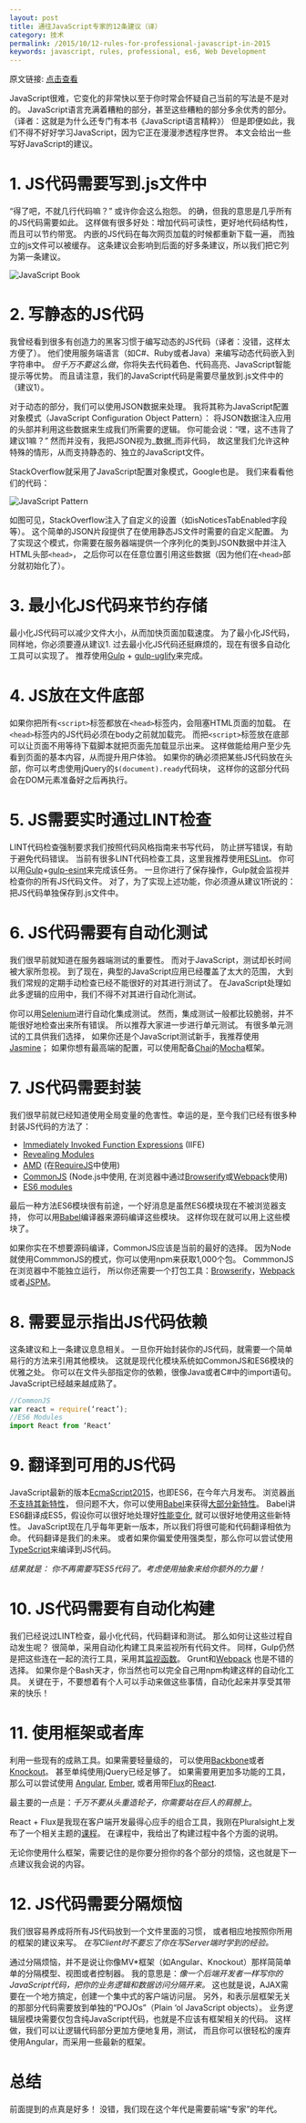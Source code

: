```yaml
---
layout: post
title: 通往JavaScript专家的12条建议（译）
category: 技术
permalink: /2015/10/12-rules-for-professional-javascript-in-2015
keywords: javascript, rules, professional, es6, Web Development
---
```


原文链接: [点击查看](https://medium.com/@housecor/12-rules-for-professional-javascript-in-2015-f158e7d3f0fc)


JavaScript很难，它变化的非常快以至于你时常会怀疑自己当前的写法是不是对的。
JavaScript语言充满着糟粕的部分，甚至这些糟粕的部分多余优秀的部分。
（译者：这就是为什么还专门有本书《JavaScript语言精粹》）
但是即便如此，我们不得不好好学习JavaScript，因为它正在漫漫渗透程序世界。
本文会给出一些写好JavaScript的建议。

# 1. JS代码需要写到.js文件中
“得了吧，不就几行代码嘛？” 或许你会这么抱怨。 
的确，但我的意思是几乎所有的JS代码需要如此。
这样做有很多好处：增加代码可读性，更好地代码结构性，
而且可以节约带宽。
内嵌的JS代码在每次网页加载的时候都重新下载一遍，
而独立的js文件可以被缓存。
这条建议会影响到后面的好多条建议，所以我们把它列为第一条建议。

![JavaScript Book](http://qiangrw.github.io/images/javascript_book.jpg "JavaScript Book")

# 2. 写静态的JS代码
我曾经看到很多有创造力的黑客习惯于编写动态的JS代码（译者：没错，这样太方便了）。
他们使用服务端语言（如C#、Ruby或者Java）来编写动态代码嵌入到字符串中。
_但千万不要这么做_，你将失去代码着色、代码高亮、JavaScript智能提示等优势。
而且请注意，我们的JavaScript代码是需要尽量放到.js文件中的（建议1）。

对于动态的部分，我们可以使用JSON数据来处理。
我将其称为JavaScript配置对象模式（JavaScript Configuration Object Pattern）：
将JSON数据注入应用的头部并利用这些数据来生成我们所需要的逻辑。
你可能会说：“嘿，这不违背了建议1嘛？”
然而并没有，我把JSON视为_数据_而非代码，
故这里我们允许这种特殊的情形，从而支持静态的、独立的JavaScript文件。

StackOverflow就采用了JavaScript配置对象模式，Google也是。
我们来看看他们的代码：

![JavaScript Pattern](http://qiangrw.github.io/images/javascript_pattern.png "JavaScript Pattern")

如图可见，StackOverflow注入了自定义的设置（如isNoticesTabEnabled字段等）。
这个简单的JSON片段提供了在使用静态JS文件时需要的自定义配置。
为了实现这个模式，你需要在服务器端提供一个序列化的类到JSON数据中并注入HTML头部`<head>`，
之后你可以在任意位置引用这些数据（因为他们在`<head>`部分就初始化了）。

# 3. 最小化JS代码来节约存储
最小化JS代码可以减少文件大小，从而加快页面加载速度。
为了最小化JS代码，同样地，你必须要遵从建议1.
过去最小化JS代码还挺麻烦的，现在有很多自动化工具可以实现了。
推荐使用[Gulp](http://gulpjs.com/) + [gulp-uglify](https://www.npmjs.com/package/gulp-uglify)来完成。

# 4. JS放在文件底部 
如果你把所有`<script>`标签都放在`<head>`标签内，会阻塞HTML页面的加载。
在`<head>`标签内的JS代码必须在body之前就加载完。
而把`<script>`标签放在底部可以让页面不用等待下载脚本就把页面先加载显示出来。
这样做能给用户至少先看到页面的基本内容，从而提升用户体验。
如果你的确必须把某些JS代码放在头部，你可以考虑使用jQuery的`$(document).ready`代码块，
这样你的这部分代码会在DOM元素准备好之后再执行。

# 5. JS需要实时通过LINT检查 
LINT代码检查强制要求我们按照代码风格指南来书写代码，
防止拼写错误，有助于避免代码错误。
当前有很多LINT代码检查工具，这里我推荐使用[ESLint](http://eslint.org/)。
你可以用[Gulp](http://gulpjs.com/)+[gulp-esint](https://www.npmjs.com/package/gulp-eslint)来完成该任务。
一旦你进行了保存操作，Gulp就会监视并检查你的所有JS代码文件。
对了，为了实现上述功能，你必须遵从建议1所说的：把JS代码单独保存到.js文件中。


# 6. JS代码需要有自动化测试 
我们很早前就知道在服务器端测试的重要性。
而对于JavaScript，测试却长时间被大家所忽视。
到了现在，典型的JavaScript应用已经覆盖了太大的范围，
大到我们常规的定期手动检查已经不能很好的对其进行测试了。
在JavaScript处理如此多逻辑的应用中，我们不得不对其进行自动化测试。

你可以用[Selenium](http://www.seleniumhq.org/)进行自动化集成测试。
然而，集成测试一般都比较脆弱，并不能很好地检查出来所有错误。
所以推荐大家进一步进行单元测试。
有很多单元测试的工具供我们选择，
如果你还是个JavaScript测试新手，我推荐使用[Jasmine](http://jasmine.github.io/)；
如果你想有最高端的配置，可以使用配备[Chai](http://chaijs.com/)的[Mocha](https://mochajs.org/)框架。

# 7. JS代码需要封装
我们很早前就已经知道使用全局变量的危害性。幸运的是，至今我们已经有很多种封装JS代码的方法了：

* [Immediately Invoked Function Expressions](https://en.wikipedia.org/wiki/Immediately-invoked_function_expression) (IIFE)
* [Revealing Modules](http://addyosmani.com/resources/essentialjsdesignpatterns/book/#revealingmodulepatternjavascript) 
* [AMD](http://requirejs.org/docs/whyamd.html) (在[RequireJS](http://requirejs.org/)中使用) 
* [CommonJS](http://www.sitepoint.com/understanding-module-exports-exports-node-js/) (Node.js中使用, 在浏览器中通过[Browserify](http://browserify.org/)或[Webpack](http://webpack.github.io/)使用)
* [ES6 modules](https://developer.mozilla.org/en-US/docs/Web/JavaScript/Reference/Statements/import#Browser_compatibility)

最后一种方法ES6模块很有前途，一个好消息是虽然ES6模块现在不被浏览器支持，
你可以用[Babel](https://babeljs.io/)编译器来源码编译这些模块。
这样你现在就可以用上这些模块了。

如果你实在不想要源码编译，CommonJS应该是当前的最好的选择。
因为Node就使用CommmonJS的模式，你可以使用npm来获取1,000个包。
CommmonJS在浏览器中不能独立运行，
所以你还需要一个打包工具：[Browserify](http://browserify.org/)，[Webpack](http://webpack.github.io/)或者[JSPM](http://jspm.io/)。

# 8. 需要显示指出JS代码依赖
这条建议和上一条建议息息相关。
一旦你开始封装你的JS代码，就需要一个简单易行的方法来引用其他模块。
这就是现代化模块系统如CommonJS和ES6模块的优雅之处。
你可以在文件头部指定你的依赖，很像Java或者C\#中的import语句。
JavaScript已经越来越成熟了。

```javascript
//CommonJS
var react = require(‘react’);
//ES6 Modules
import React from ‘React’
```


# 9. 翻译到可用的JS代码
JavaScript最新的版本[EcmaScript2015](http://www.ecma-international.org/ecma-262/6.0/)，也即ES6，在今年六月发布。
浏览器[尚不支持其新特性](https://kangax.github.io/compat-table/es6/)，
但问题不大，你可以使用[Babel](https://babeljs.io/)来获得[大部分新特性](http://es6katas.org/)。
Babel讲ES6翻译成ES5，假设你可以很好地处理好[性能变化](http://kpdecker.github.io/six-speed/),
就可以很好地使用这些新特性。
JavaScript现在几乎每年更新一版本，所以我们将很可能和代码翻译相依为命。
代码翻译是我们的未来。
或者如果你偏爱使用强类型，那么你可以尝试使用[TypeScript](http://www.typescriptlang.org/)来编译到JS代码。

_结果就是： 你不再需要写ES5代码了。考虑使用抽象来给你额外的力量！_

# 10. JS代码需要有自动化构建
我们已经说过LINT检查，最小化代码，代码翻译和测试。
那么如何让这些过程自动发生呢？ 
很简单，采用自动化构建工具来监视所有代码文件。
同样，Gulp仍然是把这些连在一起的流行工具，采用其[监视函数](https://github.com/gulpjs/gulp/blob/master/docs/API.md#gulpwatchglob--opts-tasks-or-gulpwatchglob--opts-cb)。
Grunt和[Webpack](http://webpack.github.io/) 也是不错的选择。
如果你是个Bash天才，你当然也可以完全自己用npm构建这样的自动化工具。
关键在于，不要想着有个人可以手动来做这些事情，自动化起来并享受其带来的快乐！

# 11. 使用框架或者库
利用一些现有的成熟工具。如果需要轻量级的，
可以使用[Backbone](http://backbonejs.org/)或者[Knockout](http://knockoutjs.com/)。
甚至单纯使用jQuery已经足够了。
如果需要用更加多功能的工具，那么可以尝试使用
[Angular](https://angularjs.org/), [Ember](http://emberjs.com/),
或者用带[Flux](https://facebook.github.io/flux/docs/overview.html)的[React](https://facebook.github.io/react/).

最主要的一点是：_千万不要从头重造轮子，你需要站在巨人的肩膀上_。

React + Flux是我现在客户端开发最得心应手的组合工具，我刚在Pluralsight上发布了一个相关主题的[课程](http://www.pluralsight.com/courses/react-flux-building-applications)。
在课程中，我给出了构建过程中各个方面的说明。

无论你使用什么框架，需要记住的是你要分担你的各个部分的烦恼，这也就是下一点建议我会说的内容。

# 12. JS代码需要分隔烦恼 
我们很容易养成将所有JS代码放到一个文件里面的习惯，
或者相应地按照你所用的框架的建议来写。
_在写Client时不要忘了你在写Server端时学到的经验。_

通过分隔烦恼，并不是说让你像MV*框架（如Angular、Knockout）那样简简单单的分隔模型、视图或者控制器。
我的意思是：_像一个后端开发者一样写你的JavaScript代码，把你的业务逻辑和数据访问分隔开来。_
这也就是说，AJAX需要在一个地方搞定，创建一个集中式的客户端访问层。
另外，和表示层框架无关的那部分代码需要放到单独的“POJOs”（Plain ‘ol JavaScript objects）。
业务逻辑层模块需要仅包含纯JavaScript代码，也就是不应该有框架相关的代码。
这样做，我们可以让逻辑代码部分更加方便地复用，测试，
而且你可以很轻松的废弃使用Angular，而采用一些最新的框架。

# 总结
前面提到的点真是好多！ 没错，我们现在这个年代是需要前端“专家”的年代。

